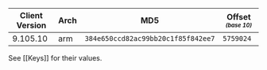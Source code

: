 |Client Version|Arch|MD5                             |Offset <sub><sup>_(base 10)_</sup></sub>|
|--------------|----|----------------------------------|---------|
|9.105.10      |arm |`384e650ccd82ac99bb20c1f85f842ee7`|`5759024`|

See [[Keys]] for their values. 
